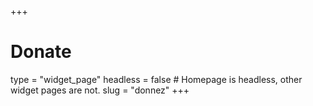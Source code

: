 +++
# Donate
type = "widget_page"
headless = false # Homepage is headless, other widget pages are not.
slug = "donnez"
+++